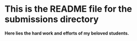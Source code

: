 # This is the README file for the submissions directory

#### Here lies the hard work and efforts of my beloved students.
